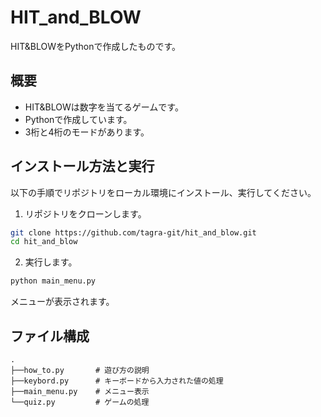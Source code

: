 # HIT_and_BLOW

HIT&BLOWをPythonで作成したものです。

## 概要

- HIT&BLOWは数字を当てるゲームです。
- Pythonで作成しています。
- 3桁と4桁のモードがあります。

## インストール方法と実行

以下の手順でリポジトリをローカル環境にインストール、実行してください。

1. リポジトリをクローンします。
```bash
git clone https://github.com/tagra-git/hit_and_blow.git
cd hit_and_blow
```
2. 実行します。
```bash
python main_menu.py
```
メニューが表示されます。

## ファイル構成
```
.
├──how_to.py       # 遊び方の説明
├──keybord.py      # キーボードから入力された値の処理
├──main_menu.py    # メニュー表示
└──quiz.py         # ゲームの処理
```
